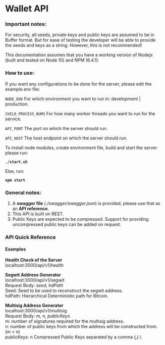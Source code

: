 # **Wallet API**

### Important notes:
For security, all seeds, private keys and public keys are assumed to be in Buffer format. But for ease of testing the developer will be able to provide the seeds and keys as a string. However, this is not recommended!

This documentation assumes that you have a working version of Nodejs (built and tested on Node 10) and NPM (6.4.1). 

### How to use:
If you want any configurations to be done for the server, please edit the example.env file:

`NODE_ENV` For which environment you want to run in: development | production.

`CHILD_PROCESS_NUMS` For how many worker threads you want to run for the service.

`API_PORT` The port on which the server should run.

`API_HOST` The host endpoint on which the server should run.

To install node modules, create environment file, build and start the server please run:

**`./start.sh`**

Else, run:

**`npm start`**

### General notes:
1. A **swagger file** (*./swagger/swagger.json*) is provided, please use that as an **API reference**.
2. This API is built on REST.
3. Public Keys are expected to be compressed. Support for providing uncompressed public keys can be added on request.
 
### API Quick Reference
#### Examples
**Health Check of the Server**\
localhost:3000/api/v1/health

**Segwit Address Generator**\
localhost:3000/api/v1/segwit\
Request Body: *seed, hdPath*\
Seed: Seed to be used to reconstruct the segwit address.\
hdPath: Hierarchical Deterministic path for Bitcoin.

**Multisig Address Generator**\
localhost:3000/api/v1/multisig\
Request Body: *m, n, publicKeys*\
m: number of signatures required for the multisig address.\
n: number of public keys from which the address will be constructed from. (m < n)\
publicKeys: n Compressed Public Keys separated by a comma (***,***).\
